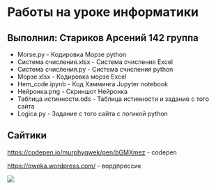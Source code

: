 # Работы на уроке информатики
## Выполнил: Стариков Арсений 142 группа
 - Morse.py - Кодировка Морзе python
 - Система счисления.xlsx - Система счисления Excel
 - Система счисления.py - Система счисления python
 - Морзе.xlsx - Кодировка морзе Excel
 - Hem_code.ipynb - Код Хэмминга Jupyter notebook 
 - Нейронка.png - Скриншот Нейронка 
 - Таблица истинности.ods - Таблица истинности и задание с того сайта
 - Logica.py - Задание с того сайта с логикой python
## Сайтики
https://codepen.io/murphyqwek/pen/bGMXmez - codepen

https://qweka.wordpress.com/ - вордпрессик

![](https://ih1.redbubble.net/image.1106399396.4555/bg,f8f8f8-flat,750x,075,f-pad,750x1000,f8f8f8.jpg)

